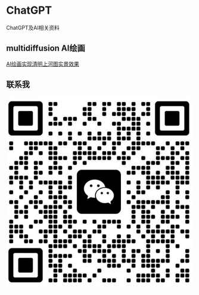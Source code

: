# ChatGPT
ChatGPT及AI相关资料
## multidiffusion AI绘画
[AI绘画实现清明上河图实景效果](https://github.com/pkuliyi2015/multidiffusion-upscaler-for-automatic1111/blob/main/README_CN.md)  

## 联系我
<img src="tu20230322215554.jpg">
